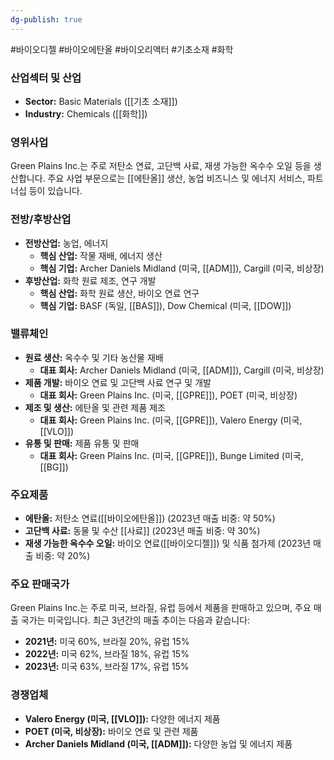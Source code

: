 ```yaml
---
dg-publish: true
---
```

#바이오디젤 #바이오에탄올 #바이오리액터 #기초소재 #화학

### 산업섹터 및 산업

- **Sector:** Basic Materials ([[기초 소재]])
- **Industry:** Chemicals ([[화학]])

### 영위사업

Green Plains Inc.는 주로 저탄소 연료, 고단백 사료, 재생 가능한 옥수수 오일 등을 생산합니다. 주요 사업 부문으로는 [[에탄올]] 생산, 농업 비즈니스 및 에너지 서비스, 파트너십 등이 있습니다.

### 전방/후방산업

- **전방산업:** 농업, 에너지
    - **핵심 산업:** 작물 재배, 에너지 생산
    - **핵심 기업:** Archer Daniels Midland (미국, [[ADM]]), Cargill (미국, 비상장)
- **후방산업:** 화학 원료 제조, 연구 개발
    - **핵심 산업:** 화학 원료 생산, 바이오 연료 연구
    - **핵심 기업:** BASF (독일, [[BAS]]), Dow Chemical (미국, [[DOW]])

### 밸류체인

- **원료 생산:** 옥수수 및 기타 농산물 재배
    - **대표 회사:** Archer Daniels Midland (미국, [[ADM]]), Cargill (미국, 비상장)
- **제품 개발:** 바이오 연료 및 고단백 사료 연구 및 개발
    - **대표 회사:** Green Plains Inc. (미국, [[GPRE]]), POET (미국, 비상장)
- **제조 및 생산:** 에탄올 및 관련 제품 제조
    - **대표 회사:** Green Plains Inc. (미국, [[GPRE]]), Valero Energy (미국, [[VLO]])
- **유통 및 판매:** 제품 유통 및 판매
    - **대표 회사:** Green Plains Inc. (미국, [[GPRE]]), Bunge Limited (미국, [[BG]])

### 주요제품

- **에탄올:** 저탄소 연료([[바이오에탄올]]) (2023년 매출 비중: 약 50%)
- **고단백 사료:** 동물 및 수산 [[사료]] (2023년 매출 비중: 약 30%)
- **재생 가능한 옥수수 오일:** 바이오 연료([[바이오디젤]]) 및 식품 첨가제 (2023년 매출 비중: 약 20%)

### 주요 판매국가

Green Plains Inc.는 주로 미국, 브라질, 유럽 등에서 제품을 판매하고 있으며, 주요 매출 국가는 미국입니다. 최근 3년간의 매출 추이는 다음과 같습니다:

- **2021년:** 미국 60%, 브라질 20%, 유럽 15%
- **2022년:** 미국 62%, 브라질 18%, 유럽 15%
- **2023년:** 미국 63%, 브라질 17%, 유럽 15%

### 경쟁업체

- **Valero Energy (미국, [[VLO]]):** 다양한 에너지 제품
- **POET (미국, 비상장):** 바이오 연료 및 관련 제품
- **Archer Daniels Midland (미국, [[ADM]]):** 다양한 농업 및 에너지 제품